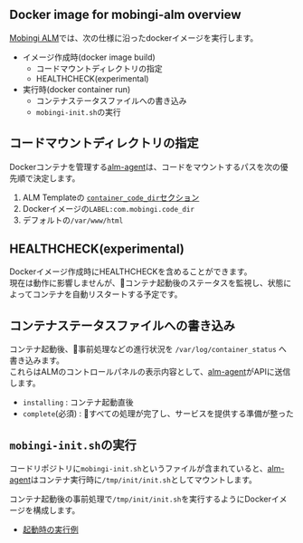 ## Docker image for mobingi-alm overview

[Mobingi ALM](https://mobingi.co.jp/cloud/saas)では、次の仕様に沿ったdockerイメージを実行します。

- イメージ作成時(docker image build)
  - コードマウントディレクトリの指定
  - HEALTHCHECK(experimental)
- 実行時(docker container run)
  - コンテナステータスファイルへの書き込み
  - `mobingi-init.sh`の実行


## コードマウントディレクトリの指定

Dockerコンテナを管理する[alm-agent](https://github.com/mobingi/alm-agent)は、コードをマウントするパスを次の優先順で決定します。

1. ALM Templateの [`container_code_dir`セクション](https://learn.mobingi.com/alm-templates-reference#container_code_dir)
1. Dockerイメージの`LABEL:com.mobingi.code_dir`
1. デフォルトの`/var/www/html`

## HEALTHCHECK(experimental)

Dockerイメージ作成時にHEALTHCHECKを含めることができます。<br />
現在は動作に影響しませんが、コンテナ起動後のステータスを監視し、状態によってコンテナを自動リスタートする予定です。

## コンテナステータスファイルへの書き込み

コンテナ起動後、事前処理などの進行状況を `/var/log/container_status` へ書き込みます。<br />
これらはALMのコントロールパネルの表示内容として、[alm-agent](https://github.com/mobingi/alm-agent)がAPIに送信します。

- `installing` : コンテナ起動直後
- `complete`(必須) : すべての処理が完了し、サービスを提供する準備が整った


## `mobingi-init.sh`の実行

コードリポジトリに`mobingi-init.sh`というファイルが含まれていると、[alm-agent](https://github.com/mobingi/alm-agent)はコンテナ実行時に`/tmp/init/init.sh`としてマウントします。

コンテナ起動後の事前処理で`/tmp/init/init.sh`を実行するようにDockerイメージを構成します。

- [起動時の実行例](../s6-defaults/cont-init.d/zz_status_comp)
